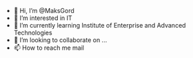 - 👋 Hi, I’m @MaksGord
- 👀 I’m interested in IT
- 🌱 I’m currently learning Institute of Enterprise and Advanced Technologies
- 💞️ I’m looking to collaborate on ...
- 📫 How to reach me mail

<!---
MaksGord1/MaksGord1 is a ✨ special ✨ repository because its `README.md` (this file) appears on your GitHub profile.
You can click the Preview link to take a look at your changes.
--->
